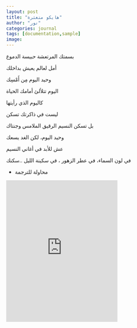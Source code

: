 ```yaml
---
layout: post
title: "هايكو متعثرة"
author: "نور"
categories: journal
tags: [documentation,sample]
image:
---
```


بسمتك المرتعشة حبيسة الدموع

أمل لعالم يعيش بداخلك

وحيد اليوم مِن أَمْسِك

اليوم تتلألئ أمامك الحياة

كاليوم الذي رأيتها

ليست في ذاكرتك تسكن

بل تسكن النسيم الرقيق الملامس وجنتاك

وحيد اليوم، لكن الغد يسعك

عش للأبد في أغاني النسيم

في لون السماء، في عطر الزهور ، في سكينة الليل ..سكنك


- محاولة للترجمة

<iframe src="https://open.spotify.com/embed?uri=spotify%3Atrack%3A5AVUsyKKPhYJItIVeEqw2E" width="300" height="380" frameborder="0" allowtransparency="true" allow="encrypted-media"></iframe>